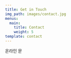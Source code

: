 ```yaml
---
title: Get in Touch
img_path: images/contact.jpg
menus:
  main:
    title: Contact
    weight: 5
template: contact
---
```

온라인 문

